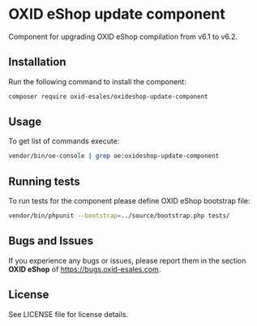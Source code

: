 OXID eShop update component
===========================

Component for upgrading OXID eShop compilation from v6.1 to v6.2.

## Installation

Run the following command to install the component:

```bash
composer require oxid-esales/oxideshop-update-component
```

## Usage

To get list of commands execute:

```bash
vendor/bin/oe-console | grep oe:oxideshop-update-component
```

## Running tests

To run tests for the component please define OXID eShop bootstrap file:

```bash
vendor/bin/phpunit --bootstrap=../source/bootstrap.php tests/
```

## Bugs and Issues

If you experience any bugs or issues, please report them in the section **OXID eShop** of https://bugs.oxid-esales.com.

## License

See LICENSE file for license details.
